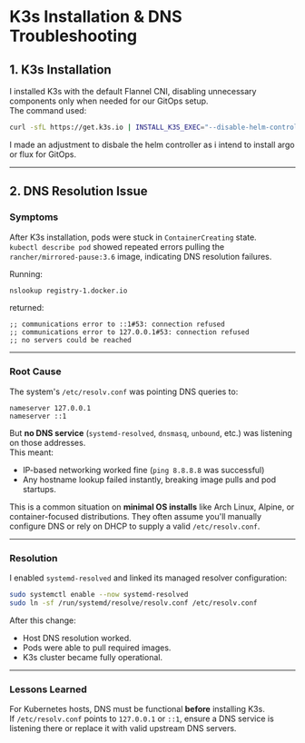 # K3s Installation & DNS Troubleshooting

## 1. K3s Installation
I installed K3s with the default Flannel CNI, disabling unnecessary components only when needed for our GitOps setup.  
The command used:
```bash
curl -sfL https://get.k3s.io | INSTALL_K3S_EXEC="--disable-helm-controller" sh
```
I made an adjustment to disbale the helm controller as i intend to install argo or flux for GitOps.

---

## 2. DNS Resolution Issue

### Symptoms
After K3s installation, pods were stuck in `ContainerCreating` state.  
`kubectl describe pod` showed repeated errors pulling the `rancher/mirrored-pause:3.6` image, indicating DNS resolution failures.

Running:
```bash
nslookup registry-1.docker.io
```
returned:
```
;; communications error to ::1#53: connection refused
;; communications error to 127.0.0.1#53: connection refused
;; no servers could be reached
```

---

### Root Cause
The system's `/etc/resolv.conf` was pointing DNS queries to:
```
nameserver 127.0.0.1
nameserver ::1
```
But **no DNS service** (`systemd-resolved`, `dnsmasq`, `unbound`, etc.) was listening on those addresses.  
This meant:
- IP-based networking worked fine (`ping 8.8.8.8` was successful)
- Any hostname lookup failed instantly, breaking image pulls and pod startups.

This is a common situation on **minimal OS installs** like Arch Linux, Alpine, or container-focused distributions. They often assume you'll manually configure DNS or rely on DHCP to supply a valid `/etc/resolv.conf`.

---

### Resolution
I enabled `systemd-resolved` and linked its managed resolver configuration:
```bash
sudo systemctl enable --now systemd-resolved
sudo ln -sf /run/systemd/resolve/resolv.conf /etc/resolv.conf
```
After this change:
- Host DNS resolution worked.
- Pods were able to pull required images.
- K3s cluster became fully operational.

---

### Lessons Learned
For Kubernetes hosts, DNS must be functional **before** installing K3s.  
If `/etc/resolv.conf` points to `127.0.0.1` or `::1`, ensure a DNS service is listening there or replace it with valid upstream DNS servers.

